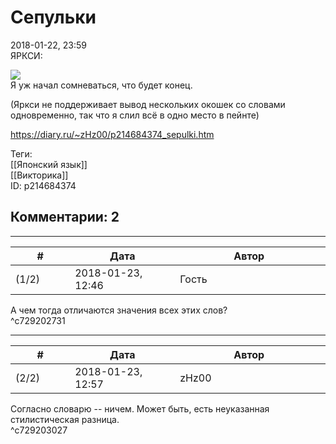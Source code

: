 Сепульки
========

  
2018-01-22, 23:59  
 ЯРКСИ:   
   
  ![](https://i.imgur.com/EXv19F6.png)    
 Я уж начал сомневаться, что будет конец.   
   
 (Яркси не поддерживает вывод нескольких окошек со словами одновременно, так что я слил всё в одно место в пейнте)   
  
<https://diary.ru/~zHz00/p214684374_sepulki.htm>  
  
Теги:  
[[Японский язык]]  
[[Викторика]]  
ID: p214684374  


Комментарии: 2
--------------

  


---



|         #         |              Дата              |                     Автор                     |           ID           |
| --- | --- | --- | --- |
| (1/2) | 2018-01-23, 12:46 | Гость | c729202731 |

  
 А чем тогда отличаются значения всех этих слов?   
 ^c729202731

---



|         #         |              Дата              |                     Автор                     |           ID           |
| --- | --- | --- | --- |
| (2/2) | 2018-01-23, 12:57 | zHz00 | c729203027 |

  
 Согласно словарю -- ничем. Может быть, есть неуказанная стилистическая разница.   
 ^c729203027